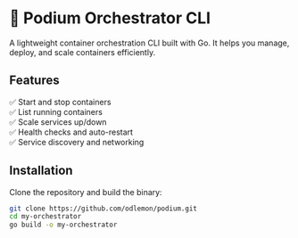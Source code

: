 # 🚀 Podium Orchestrator CLI  

A lightweight container orchestration CLI built with Go. It helps you manage, deploy, and scale containers efficiently.  

## Features  
✅ Start and stop containers  
✅ List running containers  
✅ Scale services up/down  
✅ Health checks and auto-restart  
✅ Service discovery and networking  

## Installation  
Clone the repository and build the binary:  

```sh
git clone https://github.com/odlemon/podium.git  
cd my-orchestrator  
go build -o my-orchestrator  
